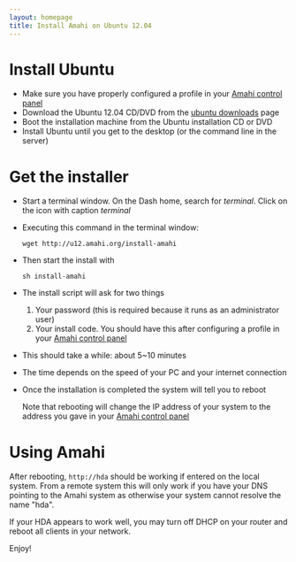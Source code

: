 ```yaml
---
layout: homepage
title: Install Amahi on Ubuntu 12.04
---
```

# Install Ubuntu
* Make sure you have properly configured a profile in your [Amahi control panel](https://www.amahi.org/users)
* Download the Ubuntu 12.04 CD/DVD from the [ubuntu downloads](http://www.ubuntu.com/download) page
* Boot the installation machine from the Ubuntu installation CD or DVD
* Install Ubuntu until you get to the desktop (or the command line in the server)

# Get the installer

* Start a terminal window. On the Dash home, search for _terminal_. Click on the icon with caption _terminal_
* Executing this command in the terminal window:

	`wget http://u12.amahi.org/install-amahi`
* Then start the install with

	`sh install-amahi`

* The install script will ask for two things
	1. Your password (this is required because it runs as an administrator user)
	1. Your install code. You should have this after configuring a profile in your [Amahi control panel](https://www.amahi.org/users)
* This should take a while: about 5~10 minutes
* The time depends on the speed of your PC and your internet connection
* Once the installation is completed the system will tell you to reboot

	Note that rebooting will change the IP address of your system to the address you gave in your [Amahi control panel](https://www.amahi.org/users)

# Using Amahi

After rebooting, `http://hda` should be working if entered on the local system. From a remote system this will only work if you have your DNS pointing to the Amahi system as otherwise your system cannot resolve the name "hda".

If your HDA appears to work well, you may turn off DHCP on your router and reboot all clients in your network.

Enjoy!
